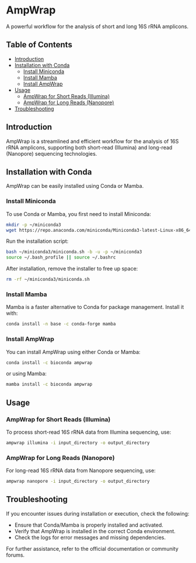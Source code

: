 # AmpWrap
A powerful workflow for the analysis of short and long 16S rRNA amplicons.

## Table of Contents
- [Introduction](#introduction)
- [Installation with Conda](#installation-with-conda)
  - [Install Miniconda](#install-miniconda)
  - [Install Mamba](#install-mamba)
  - [Install AmpWrap](#install-ampwrap)
- [Usage](#usage)
  - [AmpWrap for Short Reads (Illumina)](#ampwrap-for-short-reads-illumina)
  - [AmpWrap for Long Reads (Nanopore)](#ampwrap-for-long-reads-nanopore)
- [Troubleshooting](#troubleshooting)

## Introduction
AmpWrap is a streamlined and efficient workflow for the analysis of 16S rRNA amplicons, supporting both short-read (Illumina) and long-read (Nanopore) sequencing technologies.

## Installation with Conda
AmpWrap can be easily installed using Conda or Mamba.

### Install Miniconda
To use Conda or Mamba, you first need to install Miniconda:

```sh
mkdir -p ~/miniconda3
wget https://repo.anaconda.com/miniconda/Miniconda3-latest-Linux-x86_64.sh -O ~/miniconda3/miniconda.sh
```

Run the installation script:
```sh
bash ~/miniconda3/miniconda.sh -b -u -p ~/miniconda3
source ~/.bash_profile || source ~/.bashrc
```

After installation, remove the installer to free up space:
```sh
rm -rf ~/miniconda3/miniconda.sh
```

### Install Mamba
Mamba is a faster alternative to Conda for package management. Install it with:

```sh
conda install -n base -c conda-forge mamba
```

### Install AmpWrap
You can install AmpWrap using either Conda or Mamba:

```sh
conda install -c bioconda ampwrap
```

or using Mamba:

```sh
mamba install -c bioconda ampwrap
```

## Usage

### AmpWrap for Short Reads (Illumina)
To process short-read 16S rRNA data from Illumina sequencing, use:

```sh
ampwrap illumina -i input_directory -o output_directory
```

### AmpWrap for Long Reads (Nanopore)
For long-read 16S rRNA data from Nanopore sequencing, use:

```sh
ampwrap nanopore -i input_directory -o output_directory
```

## Troubleshooting
If you encounter issues during installation or execution, check the following:
- Ensure that Conda/Mamba is properly installed and activated.
- Verify that AmpWrap is installed in the correct Conda environment.
- Check the logs for error messages and missing dependencies.

For further assistance, refer to the official documentation or community forums.



 

